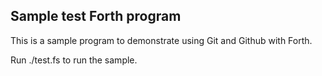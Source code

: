 ## Sample test Forth program

This is a sample program to demonstrate using Git and Github with Forth.

Run ./test.fs to run the sample.

